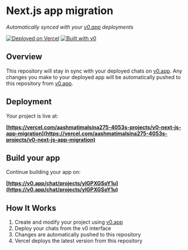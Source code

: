 # Next.js app migration

*Automatically synced with your [v0.app](https://v0.app) deployments*

[![Deployed on Vercel](https://img.shields.io/badge/Deployed%20on-Vercel-black?style=for-the-badge&logo=vercel)](https://vercel.com/aashmatimalsina275-4053s-projects/v0-next-js-app-migration)
[![Built with v0](https://img.shields.io/badge/Built%20with-v0.app-black?style=for-the-badge)](https://v0.app/chat/projects/yIGPXGSoY1u)

## Overview

This repository will stay in sync with your deployed chats on [v0.app](https://v0.app).
Any changes you make to your deployed app will be automatically pushed to this repository from [v0.app](https://v0.app).

## Deployment

Your project is live at:

**[https://vercel.com/aashmatimalsina275-4053s-projects/v0-next-js-app-migration](https://vercel.com/aashmatimalsina275-4053s-projects/v0-next-js-app-migration)**

## Build your app

Continue building your app on:

**[https://v0.app/chat/projects/yIGPXGSoY1u](https://v0.app/chat/projects/yIGPXGSoY1u)**

## How It Works

1. Create and modify your project using [v0.app](https://v0.app)
2. Deploy your chats from the v0 interface
3. Changes are automatically pushed to this repository
4. Vercel deploys the latest version from this repository
